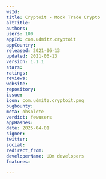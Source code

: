 ```yaml
---
wsId: 
title: Cryptoit - Mock Trade Crypto
altTitle: 
authors: 
users: 100
appId: com.udmitz.cryptoit
appCountry: 
released: 2021-06-13
updated: 2021-06-13
version: 1.1.1
stars: 
ratings: 
reviews: 
website: 
repository: 
issue: 
icon: com.udmitz.cryptoit.png
bugbounty: 
meta: obsolete
verdict: fewusers
appHashes: 
date: 2025-04-01
signer: 
twitter: 
social: 
redirect_from: 
developerName: UDm developers
features: 

---
```


